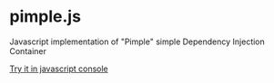 # pimple.js
Javascript implementation of "Pimple" simple Dependency Injection Container

[Try it in javascript console](dario1985.github.com/PimpleJs)